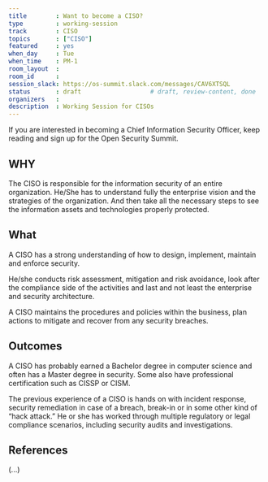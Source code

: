 ```yaml
---
title        : Want to become a CISO?
type         : working-session
track        : CISO
topics       : ["CISO"]
featured     : yes
when_day     : Tue
when_time    : PM-1
room_layout  :
room_id      :
session_slack: https://os-summit.slack.com/messages/CAV6XTSQL
status       : draft                   # draft, review-content, done
organizers   :
description  : Working Session for CISOs
---
```


If you are interested in becoming a Chief Information Security Officer, keep reading and sign up for the Open Security Summit.

## WHY

The CISO is responsible for the information security of an entire organization. He/She has to understand fully the enterprise vision and the strategies of the organization. And then take all the necessary steps to see the information assets and technologies properly protected.

## What

A CISO has a strong understanding of how to design, implement, maintain and enforce security.

He/she conducts risk assessment, mitigation and risk avoidance, look after the compliance side of the activities and last and not least the enterprise and security architecture.

A CISO maintains the procedures and policies within the business, plan actions to mitigate and recover from any security breaches.


## Outcomes

A CISO has probably earned a Bachelor degree in computer science and often has a Master degree in security. Some also have professional certification such as CISSP or CISM.

The previous experience of a CISO is hands on with incident response, security remediation in case of a breach, break-in or in some other kind of “hack attack.”
He or she has worked through multiple regulatory or legal compliance scenarios, including security audits and investigations.


## References

(...)
